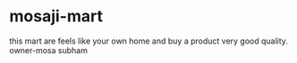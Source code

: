 # mosaji-mart
this mart are feels like your own home and buy a product very good quality.
<br>
owner-mosa subham
<br>

